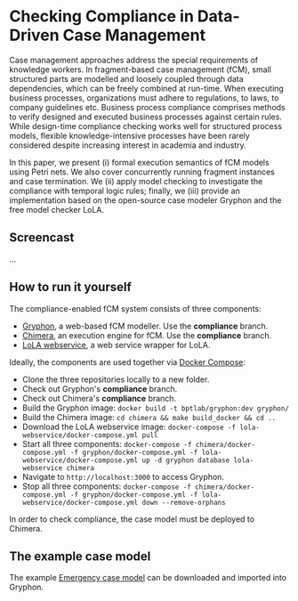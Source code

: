 # Checking Compliance in Data-Driven Case Management

Case management approaches address the special requirements of knowledge workers.
In fragment-based case management (fCM), small structured parts are modelled and loosely coupled through data dependencies, which can be freely combined at run-time. 
When executing business processes, organizations must adhere to regulations, to laws, to company guidelines etc.
Business process compliance comprises methods to verify designed and executed business processes against certain rules.
While design-time compliance checking works well for structured process models, flexible knowledge-intensive processes have been rarely considered despite increasing interest in academia and industry.

In this paper, we present (i) formal execution semantics of fCM models using Petri nets.
We also cover concurrently running fragment instances and case termination.
We (ii) apply model checking to investigate the compliance with temporal logic rules; finally, we (iii) provide an implementation based on the open-source case modeler Gryphon and the free model checker LoLA.

## Screencast

...

## How to run it yourself

The compliance-enabled fCM system consists of three components:

* [Gryphon](https://github.com/bptlab/gryphon), a web-based fCM modeller. Use the **compliance** branch.
* [Chimera](https://github.com/bptlab/chimera), an execution engine for fCM. Use the **compliance** branch.
* [LoLA webservice](https://github.com/bptlab/lola-webservice), a web service wrapper for LoLA.

Ideally, the components are used together via [Docker Compose](https://docs.docker.com/compose/):

* Clone the three repositories locally to a new folder.
* Check out Gryphon's **compliance** branch.
* Check out Chimera's **compliance** branch.
* Build the Gryphon image: `docker build -t bptlab/gryphon:dev gryphon/`
* Build the Chimera image: `cd chimera && make build_docker && cd ..`
* Download the LoLA webservice image: `docker-compose -f lola-webservice/docker-compose.yml pull`
* Start all three components: `docker-compose -f chimera/docker-compose.yml -f gryphon/docker-compose.yml -f lola-webservice/docker-compose.yml up -d gryphon database lola-webservice chimera`
* Navigate to `http://localhost:3000` to access Gryphon.
* Stop all three components: `docker-compose -f chimera/docker-compose.yml -f gryphon/docker-compose.yml -f lola-webservice/docker-compose.yml down --remove-orphans`

In order to check compliance, the case model must be deployed to Chimera.

## The example case model

The example [Emergency case model](Emergency.json) can be downloaded and imported into Gryphon.